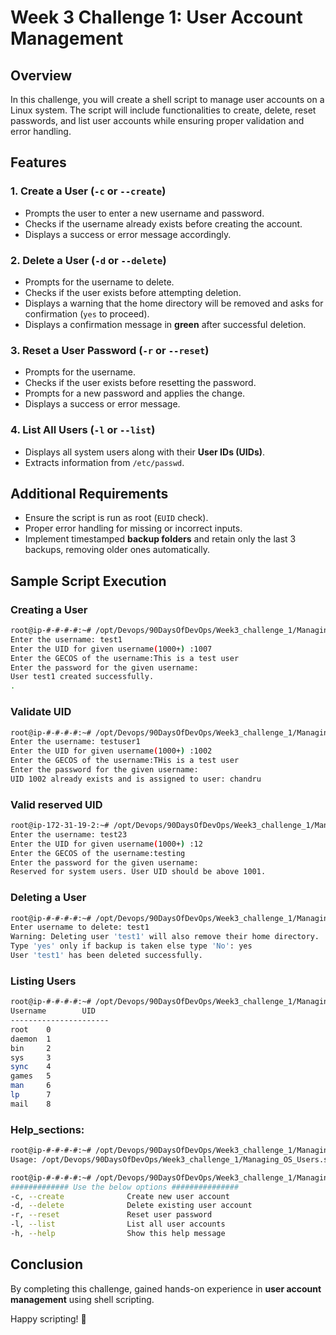 # Week 3 Challenge 1: User Account Management

## Overview
In this challenge, you will create a shell script to manage user accounts on a Linux system. The script will include functionalities to create, delete, reset passwords, and list user accounts while ensuring proper validation and error handling.

## Features
### 1. Create a User (`-c` or `--create`)
- Prompts the user to enter a new username and password.
- Checks if the username already exists before creating the account.
- Displays a success or error message accordingly.

### 2. Delete a User (`-d` or `--delete`)
- Prompts for the username to delete.
- Checks if the user exists before attempting deletion.
- Displays a warning that the home directory will be removed and asks for confirmation (`yes` to proceed).
- Displays a confirmation message in **green** after successful deletion.

### 3. Reset a User Password (`-r` or `--reset`)
- Prompts for the username.
- Checks if the user exists before resetting the password.
- Prompts for a new password and applies the change.
- Displays a success or error message.

### 4. List All Users (`-l` or `--list`)
- Displays all system users along with their **User IDs (UIDs)**.
- Extracts information from `/etc/passwd`.

## Additional Requirements
- Ensure the script is run as root (`EUID` check).
- Proper error handling for missing or incorrect inputs.
- Implement timestamped **backup folders** and retain only the last 3 backups, removing older ones automatically.

## Sample Script Execution
### Creating a User
```bash
root@ip-#-#-#-#:~# /opt/Devops/90DaysOfDevOps/Week3_challenge_1/Managing_OS_Users.sh -c
Enter the username: test1
Enter the UID for given username(1000+) :1007
Enter the GECOS of the username:This is a test user
Enter the password for the given username:
User test1 created successfully.
.
```

### Validate UID
```bash
root@ip-#-#-#-#:~# /opt/Devops/90DaysOfDevOps/Week3_challenge_1/Managing_OS_Users.sh -c
Enter the username: testuser1
Enter the UID for given username(1000+) :1002
Enter the GECOS of the username:THis is a test user
Enter the password for the given username:
UID 1002 already exists and is assigned to user: chandru
```

### Valid reserved UID
```bash
root@ip-172-31-19-2:~# /opt/Devops/90DaysOfDevOps/Week3_challenge_1/Managing_OS_Users.sh -c
Enter the username: test23
Enter the UID for given username(1000+) :12
Enter the GECOS of the username:testing
Enter the password for the given username:
Reserved for system users. User UID should be above 1001.
```


### Deleting a User
```bash
root@ip-#-#-#-#:~# /opt/Devops/90DaysOfDevOps/Week3_challenge_1/Managing_OS_Users.sh -d
Enter username to delete: test1
Warning: Deleting user 'test1' will also remove their home directory.
Type 'yes' only if backup is taken else type 'No': yes
User 'test1' has been deleted successfully.

```

### Listing Users
```bash
root@ip-#-#-#-#:~# /opt/Devops/90DaysOfDevOps/Week3_challenge_1/Managing_OS_Users.sh -l
Username        UID
----------------------
root    0
daemon  1
bin     2
sys     3
sync    4
games   5
man     6
lp      7
mail    8

```
### Help_sections:
```bash
root@ip-#-#-#-#:~# /opt/Devops/90DaysOfDevOps/Week3_challenge_1/Managing_OS_Users.sh
Usage: /opt/Devops/90DaysOfDevOps/Week3_challenge_1/Managing_OS_Users.sh {-c|--create | -d|--delete | -r|--reset | -l|--list | -h|--help}

root@ip-#-#-#-#:~# /opt/Devops/90DaysOfDevOps/Week3_challenge_1/Managing_OS_Users.sh -h
############# Use the below options ###############
-c, --create              Create new user account
-d, --delete              Delete existing user account
-r, --reset               Reset user password
-l, --list                List all user accounts
-h, --help                Show this help message
```


## Conclusion
By completing this challenge, gained hands-on experience in **user account management** using shell scripting.

Happy scripting! 🚀

